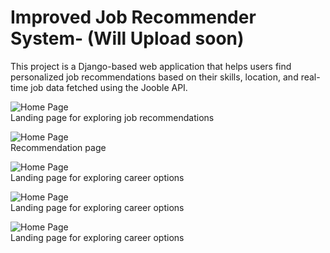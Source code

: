 # Improved Job Recommender System- (Will Upload soon)
This project is a Django-based web application that helps users find personalized job recommendations based on their skills, location, and real-time job data fetched using the Jooble API.



![Home Page](core/static/screenshots/home.png)  
Landing page for exploring job recommendations

![Home Page](core/static/screenshots/recommendation.png)  
Recommendation page

![Home Page](core/static/screenshots/home.png)  
Landing page for exploring career options

![Home Page](core/static/screenshots/home.png)  
Landing page for exploring career options

![Home Page](core/static/screenshots/home.png)  
Landing page for exploring career options
